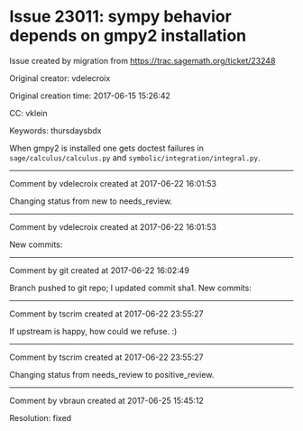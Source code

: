# Issue 23011: sympy behavior depends on gmpy2 installation

Issue created by migration from https://trac.sagemath.org/ticket/23248

Original creator: vdelecroix

Original creation time: 2017-06-15 15:26:42

CC:  vklein

Keywords: thursdaysbdx

When gmpy2 is installed one gets doctest failures in `sage/calculus/calculus.py` and `symbolic/integration/integral.py`.


---

Comment by vdelecroix created at 2017-06-22 16:01:53

Changing status from new to needs_review.


---

Comment by vdelecroix created at 2017-06-22 16:01:53

New commits:


---

Comment by git created at 2017-06-22 16:02:49

Branch pushed to git repo; I updated commit sha1. New commits:


---

Comment by tscrim created at 2017-06-22 23:55:27

If upstream is happy, how could we refuse. :)


---

Comment by tscrim created at 2017-06-22 23:55:27

Changing status from needs_review to positive_review.


---

Comment by vbraun created at 2017-06-25 15:45:12

Resolution: fixed
